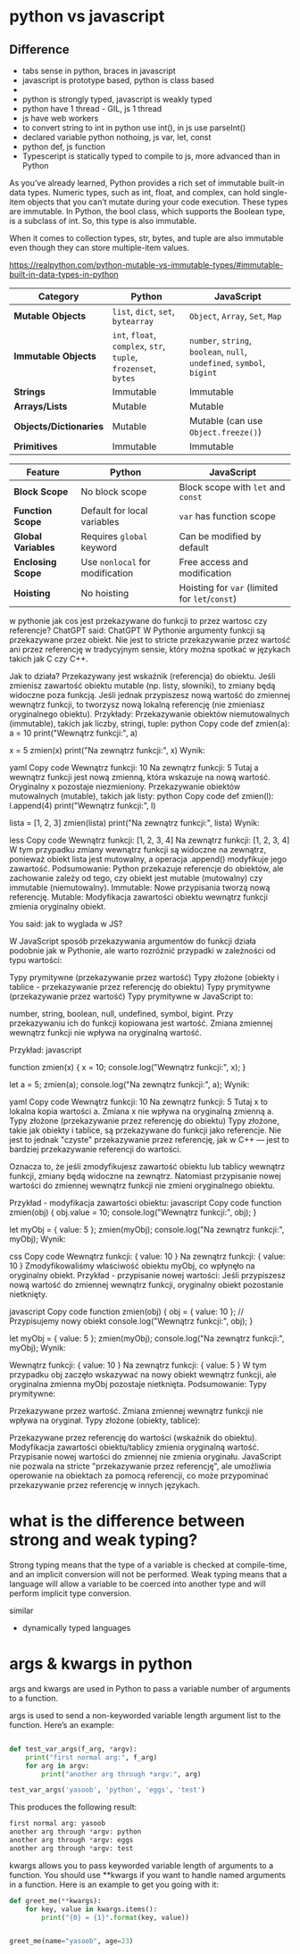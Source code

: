 # python vs javascript

## Difference

* tabs sense in python, braces in javascript
* javascript is prototype based, python is class based
* 
* python is strongly typed, javascript is weakly typed
* python have 1 thread - GIL, js 1 thread
* js have web workers
* to convert string to int in python use int(), in js use parseInt()
* declared variable python nothoing, js var, let, const
* python def, js function
* Typesceript is statically typed to compile to js, more advanced than in Python


As you’ve already learned, Python provides a rich set of immutable built-in data types. Numeric types, such as int, float, and complex, can hold single-item objects that you can’t mutate during your code execution. These types are immutable. In Python, the bool class, which supports the Boolean type, is a subclass of int. So, this type is also immutable.

When it comes to collection types, str, bytes, and tuple are also immutable even though they can store multiple-item values.

https://realpython.com/python-mutable-vs-immutable-types/#immutable-built-in-data-types-in-python


| Category                 | Python                                               | JavaScript                                                             |
| ------------------------ | ---------------------------------------------------- | ---------------------------------------------------------------------- |
| **Mutable Objects**      | `list`, `dict`, `set`, `bytearray`                   | `Object`, `Array`, `Set`, `Map`                                        |
| **Immutable Objects**    | `int`, `float`, `complex`, `str`, `tuple`, `frozenset`, `bytes` | `number`, `string`, `boolean`, `null`, `undefined`, `symbol`, `bigint` |
| **Strings**              | Immutable                                            | Immutable                                                              |
| **Arrays/Lists**         | Mutable                                              | Mutable                                                                |
| **Objects/Dictionaries** | Mutable                                              | Mutable (can use `Object.freeze()`)                                    |
| **Primitives**           | Immutable                                            | Immutable                                                              |



| Feature              | Python                          | JavaScript                                     |
| -------------------- | ------------------------------- | ---------------------------------------------- |
| **Block Scope**      | No block scope                  | Block scope with `let` and `const`             |
| **Function Scope**   | Default for local variables     | `var` has function scope                       |
| **Global Variables** | Requires `global` keyword       | Can be modified by default                     |
| **Enclosing Scope**  | Use `nonlocal` for modification | Free access and modification                   |
| **Hoisting**         | No hoisting                     | Hoisting for `var` (limited for `let`/`const`) |



w pythonie jak cos jest przekazywane do funkcji to przez wartosc czy referencje?
ChatGPT said:
ChatGPT
W Pythonie argumenty funkcji są przekazywane przez obiekt. Nie jest to stricte przekazywanie przez wartość ani przez referencję w tradycyjnym sensie, który można spotkać w językach takich jak C czy C++.

Jak to działa?
Przekazywany jest wskaźnik (referencja) do obiektu.
Jeśli zmienisz zawartość obiektu mutable (np. listy, słowniki), to zmiany będą widoczne poza funkcją.
Jeśli jednak przypiszesz nową wartość do zmiennej wewnątrz funkcji, to tworzysz nową lokalną referencję (nie zmieniasz oryginalnego obiektu).
Przykłady:
Przekazywanie obiektów niemutowalnych (immutable), takich jak liczby, stringi, tuple:
python
Copy code
def zmien(a):
    a = 10
    print("Wewnątrz funkcji:", a)

x = 5
zmien(x)
print("Na zewnątrz funkcji:", x)
Wynik:

yaml
Copy code
Wewnątrz funkcji: 10
Na zewnątrz funkcji: 5
Tutaj a wewnątrz funkcji jest nową zmienną, która wskazuje na nową wartość. Oryginalny x pozostaje niezmieniony.
Przekazywanie obiektów mutowalnych (mutable), takich jak listy:
python
Copy code
def zmien(l):
    l.append(4)
    print("Wewnątrz funkcji:", l)

lista = [1, 2, 3]
zmien(lista)
print("Na zewnątrz funkcji:", lista)
Wynik:

less
Copy code
Wewnątrz funkcji: [1, 2, 3, 4]
Na zewnątrz funkcji: [1, 2, 3, 4]
W tym przypadku zmiany wewnątrz funkcji są widoczne na zewnątrz, ponieważ obiekt lista jest mutowalny, a operacja .append() modyfikuje jego zawartość.
Podsumowanie:
Python przekazuje referencje do obiektów, ale zachowanie zależy od tego, czy obiekt jest mutable (mutowalny) czy immutable (niemutowalny).
Immutable: Nowe przypisania tworzą nową referencję.
Mutable: Modyfikacja zawartości obiektu wewnątrz funkcji zmienia oryginalny obiekt.





You said:
jak to wyglada w JS?
 
W JavaScript sposób przekazywania argumentów do funkcji działa podobnie jak w Pythonie, ale warto rozróżnić przypadki w zależności od typu wartości:

Typy prymitywne (przekazywanie przez wartość)
Typy złożone (obiekty i tablice - przekazywanie przez referencję do obiektu)
Typy prymitywne (przekazywanie przez wartość)
Typy prymitywne w JavaScript to:

number, string, boolean, null, undefined, symbol, bigint.
Przy przekazywaniu ich do funkcji kopiowana jest wartość. Zmiana zmiennej wewnątrz funkcji nie wpływa na oryginalną wartość.

Przykład:
javascript

function zmien(x) {
    x = 10;
    console.log("Wewnątrz funkcji:", x);
}

let a = 5;
zmien(a);
console.log("Na zewnątrz funkcji:", a);
Wynik:

yaml
Copy code
Wewnątrz funkcji: 10
Na zewnątrz funkcji: 5
Tutaj x to lokalna kopia wartości a. Zmiana x nie wpływa na oryginalną zmienną a.
Typy złożone (przekazywanie przez referencję do obiektu)
Typy złożone, takie jak obiekty i tablice, są przekazywane do funkcji jako referencje. Nie jest to jednak "czyste" przekazywanie przez referencję, jak w C++ — jest to bardziej przekazywanie referencji do wartości.

Oznacza to, że jeśli zmodyfikujesz zawartość obiektu lub tablicy wewnątrz funkcji, zmiany będą widoczne na zewnątrz. Natomiast przypisanie nowej wartości do zmiennej wewnątrz funkcji nie zmieni oryginalnego obiektu.

Przykład - modyfikacja zawartości obiektu:
javascript
Copy code
function zmien(obj) {
    obj.value = 10;
    console.log("Wewnątrz funkcji:", obj);
}

let myObj = { value: 5 };
zmien(myObj);
console.log("Na zewnątrz funkcji:", myObj);
Wynik:

css
Copy code
Wewnątrz funkcji: { value: 10 }
Na zewnątrz funkcji: { value: 10 }
Zmodyfikowaliśmy właściwość obiektu myObj, co wpłynęło na oryginalny obiekt.
Przykład - przypisanie nowej wartości:
Jeśli przypiszesz nową wartość do zmiennej wewnątrz funkcji, oryginalny obiekt pozostanie nietknięty.

javascript
Copy code
function zmien(obj) {
    obj = { value: 10 }; // Przypisujemy nowy obiekt
    console.log("Wewnątrz funkcji:", obj);
}

let myObj = { value: 5 };
zmien(myObj);
console.log("Na zewnątrz funkcji:", myObj);
Wynik:


Wewnątrz funkcji: { value: 10 }
Na zewnątrz funkcji: { value: 5 }
W tym przypadku obj zaczęło wskazywać na nowy obiekt wewnątrz funkcji, ale oryginalna zmienna myObj pozostaje nietknięta.
Podsumowanie:
Typy prymitywne:

Przekazywane przez wartość.
Zmiana zmiennej wewnątrz funkcji nie wpływa na oryginał.
Typy złożone (obiekty, tablice):

Przekazywane przez referencję do wartości (wskaźnik do obiektu).
Modyfikacja zawartości obiektu/tablicy zmienia oryginalną wartość.
Przypisanie nowej wartości do zmiennej nie zmienia oryginału.
JavaScript nie pozwala na stricte "przekazywanie przez referencję", ale umożliwia operowanie na obiektach za pomocą referencji, co może przypominać przekazywanie przez referencję w innych językach.


# what is the difference between strong and weak typing?

Strong typing means that the type of a variable is checked at compile-time, and an implicit conversion will not be performed. Weak typing means that a language will allow a variable to be coerced into another type and will perform implicit type conversion.







similar

* dynamically typed languages

# args & kwargs in python

args and kwargs are used in Python to pass a variable number of arguments to a function.

args is used to send a non-keyworded variable length argument list to the function. Here’s an example:

```python

def test_var_args(f_arg, *argv):
    print("first normal arg:", f_arg)
    for arg in argv:
        print("another arg through *argv:", arg)

test_var_args('yasoob', 'python', 'eggs', 'test')

```

This produces the following result:

```python   
first normal arg: yasoob
another arg through *argv: python
another arg through *argv: eggs
another arg through *argv: test
```

kwargs allows you to pass keyworded variable length of arguments to a function. You should use **kwargs if you want to handle named arguments in a function. Here is an example to get you going with it:

```python
def greet_me(**kwargs):
    for key, value in kwargs.items():
        print("{0} = {1}".format(key, value))   


greet_me(name="yasoob", age=23)
```




